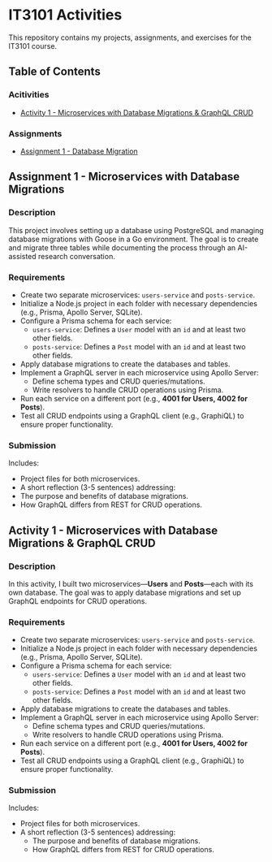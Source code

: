 # IT3101 Activities  

This repository contains my projects, assignments, and exercises for the IT3101 course.  

## Table of Contents  

### Acitivities

- [Activity 1 - Microservices with Database Migrations & GraphQL CRUD](#activity-1---microservices-with-database-migrations--graphql-crud)  

### Assignments

- [Assignment 1 - Database Migration](#Assignment-1---Database-Migration)  


## Assignment 1 - Microservices with Database Migrations  

### Description  

This project involves setting up a database using PostgreSQL and managing database migrations with Goose in a Go environment. The goal is to create and migrate three tables while documenting the process through an AI-assisted research conversation.  

### Requirements  

- Create two separate microservices: `users-service` and `posts-service`.  
- Initialize a Node.js project in each folder with necessary dependencies (e.g., Prisma, Apollo Server, SQLite).  
- Configure a Prisma schema for each service:  
  - `users-service`: Defines a `User` model with an `id` and at least two other fields.  
  - `posts-service`: Defines a `Post` model with an `id` and at least two other fields.  
- Apply database migrations to create the databases and tables.  
- Implement a GraphQL server in each microservice using Apollo Server:  
  - Define schema types and CRUD queries/mutations.  
  - Write resolvers to handle CRUD operations using Prisma.  
- Run each service on a different port (e.g., **4001 for Users, 4002 for Posts**).  
- Test all CRUD endpoints using a GraphQL client (e.g., GraphiQL) to ensure proper functionality.  

### Submission  

Includes:  
- Project files for both microservices.  
-   A short reflection (3-5 sentences) addressing:  
  - The purpose and benefits of database migrations.  
  - How GraphQL differs from REST for CRUD operations.  


## Activity 1 - Microservices with Database Migrations & GraphQL CRUD  

### Description  

In this activity, I built two microservices—**Users** and **Posts**—each with its own database. The goal was to apply database migrations and set up GraphQL endpoints for CRUD operations.  

### Requirements

- Create two separate microservices: `users-service` and `posts-service`.  
- Initialize a Node.js project in each folder with necessary dependencies (e.g., Prisma, Apollo Server, SQLite).  
- Configure a Prisma schema for each service:  
  - `users-service`: Defines a `User` model with an `id` and at least two other fields.  
  - `posts-service`: Defines a `Post` model with an `id` and at least two other fields.  
- Apply database migrations to create the databases and tables.  
- Implement a GraphQL server in each microservice using Apollo Server:  
  - Define schema types and CRUD queries/mutations.  
  - Write resolvers to handle CRUD operations using Prisma.  
- Run each service on a different port (e.g., **4001 for Users, 4002 for Posts**).  
- Test all CRUD endpoints using a GraphQL client (e.g., GraphiQL) to ensure proper functionality.  

### Submission  

Includes:  
- Project files for both microservices.  
- A short reflection (3-5 sentences) addressing:  
  - The purpose and benefits of database migrations.  
  - How GraphQL differs from REST for CRUD operations.  
